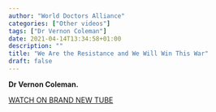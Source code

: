 ```yaml
---
author: "World Doctors Alliance"
categories: ["Other videos"]
tags: ["Dr Vernon Coleman"]
date: 2021-04-14T13:34:58+01:00
description: ""
title: "We Are the Resistance and We Will Win This War"
draft: false
---
```


**Dr Vernon Coleman.**  

[WATCH ON BRAND NEW TUBE](https://brandnewtube.com/watch/we-are-the-resistance-and-we-will-win-this-war_yz96TU5OWcAKIEC.html)